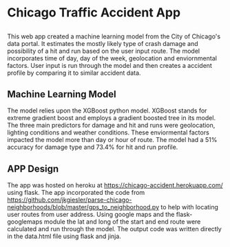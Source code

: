 # Chicago Traffic Accident App

##
This web app created a machine learning model from the City of Chicago's data portal. It estimates the mostly likely type of crash damage and possibility of a hit and run based on the user input route. The model incorporates time of day, day of the week, geolocation and enviornmental factors. User input is run through the model and then creates a accident profile by comparing it to similar accident data.

## Machine Learning Model 

The model relies upon the XGBoost python model. XGBoost stands for extreme gradient boost and employs a gradient boosted tree in its model. The three main predictors for damage and hit and runs were geolocation, lighting conditions and weather conditions. These enviormental factors impacted the model more than day or hour of route. The model had a 51% accuracy for damage type and 73.4% for hit and run profile.

## APP Design

The app was hosted on heroku at https://chicago-accident.herokuapp.com/ using flask. The app incorporated the code from https://github.com/jkgiesler/parse-chicago-neighborhoods/blob/master/gps_to_neighborhood.py to help with locating user routes from user address. Using google maps and the flask-googlemaps module the lat and long of the start and end route were calculated and run through the model. The output code was written directly in the data.html file using flask and jinja.